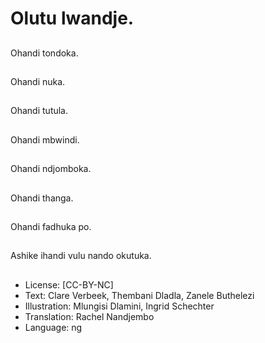 # Olutu lwandje.

##
Ohandi tondoka.

##
Ohandi nuka.

##
Ohandi tutula.

##
Ohandi mbwindi.

##
Ohandi ndjomboka.

##
Ohandi thanga.

##
Ohandi fadhuka po.

##
Ashike ihandi vulu nando okutuka.

##
* License: [CC-BY-NC]
* Text: Clare Verbeek, Thembani Dladla, Zanele Buthelezi
* Illustration: Mlungisi Dlamini, Ingrid Schechter
* Translation: Rachel Nandjembo
* Language: ng
